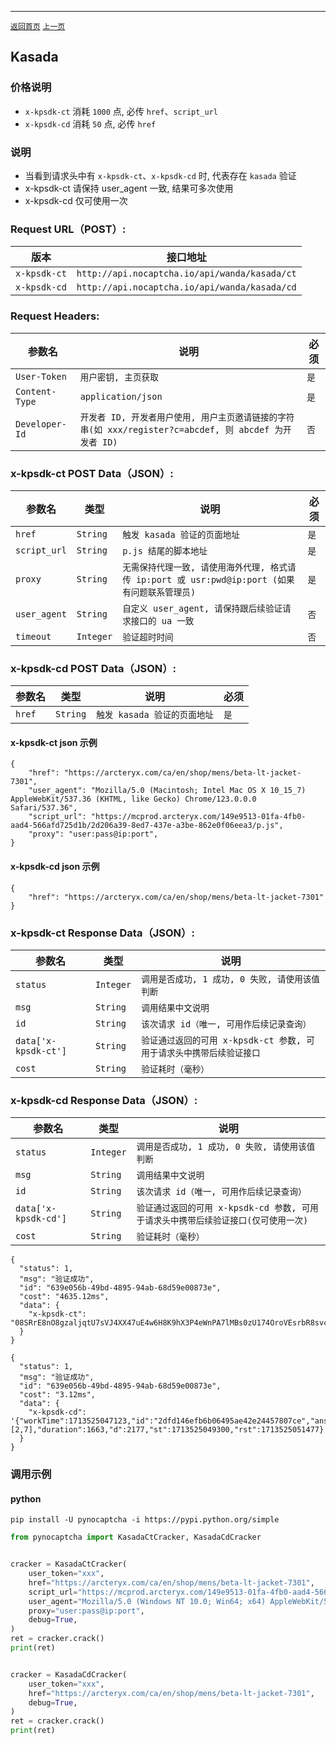 ------

[`返回首页`](../README.md)    [`上一页`](perimeterx.md)

## Kasada

### 价格说明
* `x-kpsdk-ct` 消耗 `1000` 点, 必传 `href`、`script_url`
* `x-kpsdk-cd` 消耗 `50` 点, 必传 `href`

### 说明
* 当看到请求头中有 `x-kpsdk-ct`、`x-kpsdk-cd` 时, 代表存在 `kasada` 验证
* x-kpsdk-ct 请保持 user_agent 一致, 结果可多次使用
* x-kpsdk-cd 仅可使用一次


### Request URL（POST）:

| 版本               | 接口地址                                                    |
|------------------|---------------------------------------------------------|
| `x-kpsdk-ct` | `http://api.nocaptcha.io/api/wanda/kasada/ct` |
| `x-kpsdk-cd` | `http://api.nocaptcha.io/api/wanda/kasada/cd` |

### Request Headers:

| 参数名            | 说明                 | 必须  |
|----------------|--------------------|-----|
| `User-Token`   | `用户密钥, 主页获取`       | `是` |
| `Content-Type` | `application/json` | `是` |
| `Developer-Id` | `开发者 ID, 开发者用户使用, 用户主页邀请链接的字符串(如 xxx/register?c=abcdef, 则 abcdef 为开发者 ID)`           | `否` |

### x-kpsdk-ct POST Data（JSON）:

| 参数名          | 类型        | 说明                                                                                                                                                             | 必须  |
|--------------|-----------|-----------------------------|-----|
| `href`    | `String`  | `触发 kasada 验证的页面地址`    | `是` |
| `script_url`    | `String`  | `p.js 结尾的脚本地址`    | `是` |
| `proxy`    | `String`  | `无需保持代理一致, 请使用海外代理, 格式请传 ip:port 或 usr:pwd@ip:port (如果有问题联系管理员)` | `是` |
| `user_agent` | `String`  | `自定义 user_agent, 请保持跟后续验证请求接口的 ua 一致`       | `否` |
| `timeout` | `Integer`  | `验证超时时间`       | `否` |

### x-kpsdk-cd POST Data（JSON）:

| 参数名          | 类型        | 说明                                                                                                                                                             | 必须  |
|--------------|-----------|-----------------------------|-----|
| `href`    | `String`  | `触发 kasada 验证的页面地址`    | `是` |

#### x-kpsdk-ct json 示例

```
{
    "href": "https://arcteryx.com/ca/en/shop/mens/beta-lt-jacket-7301",
    "user_agent": "Mozilla/5.0 (Macintosh; Intel Mac OS X 10_15_7) AppleWebKit/537.36 (KHTML, like Gecko) Chrome/123.0.0.0 Safari/537.36",
    "script_url": "https://mcprod.arcteryx.com/149e9513-01fa-4fb0-aad4-566afd725d1b/2d206a39-8ed7-437e-a3be-862e0f06eea3/p.js",
    "proxy": "user:pass@ip:port",
}
```

#### x-kpsdk-cd json 示例

```
{
    "href": "https://arcteryx.com/ca/en/shop/mens/beta-lt-jacket-7301"
}
```


### x-kpsdk-ct Response Data（JSON）:

| 参数名            | 类型        | 说明                            |
|----------------|-----------|-------------------------------|
| `status`       | `Integer` | `调用是否成功, 1 成功, 0 失败, 请使用该值判断` |
| `msg`          | `String`  | `调用结果中文说明`                    |
| `id`           | `String`  | `该次请求 id（唯一, 可用作后续记录查询）`      |
| `data['x-kpsdk-ct']`   | `String`  | `验证通过返回的可用 x-kpsdk-ct 参数, 可用于请求头中携带后续验证接口`    |
| `cost`         | `String`  | `验证耗时（毫秒）`                    |

### x-kpsdk-cd Response Data（JSON）:

| 参数名            | 类型        | 说明                            |
|----------------|-----------|-------------------------------|
| `status`       | `Integer` | `调用是否成功, 1 成功, 0 失败, 请使用该值判断` |
| `msg`          | `String`  | `调用结果中文说明`                    |
| `id`           | `String`  | `该次请求 id（唯一, 可用作后续记录查询）`      |
| `data['x-kpsdk-cd']`   | `String`  | `验证通过返回的可用 x-kpsdk-cd 参数, 可用于请求头中携带后续验证接口(仅可使用一次)`    |
| `cost`         | `String`  | `验证耗时（毫秒）`                    |


```
{
  "status": 1,
  "msg": "验证成功",
  "id": "639e056b-49bd-4895-94ab-68d59e00873e",
  "cost": "4635.12ms",
  "data": {
    "x-kpsdk-ct": "08SRrE8nO8gzaljqtU7sVJ4XX47uE4w6H8K9hX3P4eWnPA7lMBs0zU174OroVEsrbR8svcpGnY7g0j5nMojZVZWwzHyA2KxFxUDXW9SeuXGWMuaOXk3BZfry9GAyYK5oTMnE0JDQnXmaj5ilhfVD1Tbeq1XI2qS8fjugDL4"
  }
}
```

```
{
  "status": 1,
  "msg": "验证成功",
  "id": "639e056b-49bd-4895-94ab-68d59e00873e",
  "cost": "3.12ms",
  "data": {
    "x-kpsdk-cd": '{"workTime":1713525047123,"id":"2dfd146efb6b06495ae42e24457807ce","answers":[2,7],"duration":1663,"d":2177,"st":1713525049300,"rst":1713525051477}'
  }
}
```

### 调用示例

#### python

```shell
pip install -U pynocaptcha -i https://pypi.python.org/simple
```

```python
from pynocaptcha import KasadaCtCracker, KasadaCdCracker


cracker = KasadaCtCracker(
    user_token="xxx",
    href="https://arcteryx.com/ca/en/shop/mens/beta-lt-jacket-7301",
    script_url="https://mcprod.arcteryx.com/149e9513-01fa-4fb0-aad4-566afd725d1b/2d206a39-8ed7-437e-a3be-862e0f06eea3/p.js",
    user_agent="Mozilla/5.0 (Windows NT 10.0; Win64; x64) AppleWebKit/537.36 (KHTML, like Gecko) Chrome/124.0.0.0 Safari/537.36",
    proxy="user:pass@ip:port",
    debug=True,
)
ret = cracker.crack()
print(ret)


cracker = KasadaCdCracker(
    user_token="xxx",
    href="https://arcteryx.com/ca/en/shop/mens/beta-lt-jacket-7301",
    debug=True,
)
ret = cracker.crack()
print(ret)
```
